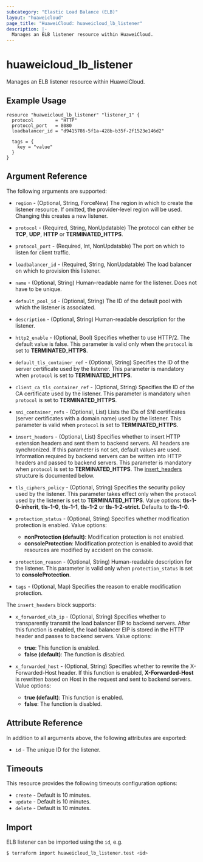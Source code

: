 ```yaml
---
subcategory: "Elastic Load Balance (ELB)"
layout: "huaweicloud"
page_title: "HuaweiCloud: huaweicloud_lb_listener"
description: |-
  Manages an ELB listener resource within HuaweiCloud.
---
```


# huaweicloud_lb_listener

Manages an ELB listener resource within HuaweiCloud.

## Example Usage

```hcl
resource "huaweicloud_lb_listener" "listener_1" {
  protocol        = "HTTP"
  protocol_port   = 8080
  loadbalancer_id = "d9415786-5f1a-428b-b35f-2f1523e146d2"

  tags = {
    key = "value"
  }
}
```

## Argument Reference

The following arguments are supported:

* `region` - (Optional, String, ForceNew) The region in which to create the listener resource. If omitted, the
  provider-level region will be used. Changing this creates a new listener.

* `protocol` - (Required, String, NonUpdatable) The protocol can either be **TCP**, **UDP**, **HTTP** or **TERMINATED_HTTPS**.

* `protocol_port` - (Required, Int, NonUpdatable) The port on which to listen for client traffic.

* `loadbalancer_id` - (Required, String, NonUpdatable) The load balancer on which to provision this listener.

* `name` - (Optional, String) Human-readable name for the listener. Does not have to be unique.

* `default_pool_id` - (Optional, String) The ID of the default pool with which the listener is associated.

* `description` - (Optional, String) Human-readable description for the listener.

* `http2_enable` - (Optional, Bool) Specifies whether to use HTTP/2. The default value is false. This parameter is valid
  only when the `protocol` is set to **TERMINATED_HTTPS**.

* `default_tls_container_ref` - (Optional, String) Specifies the ID of the server certificate used by the listener. This
  parameter is mandatory when `protocol` is set to **TERMINATED_HTTPS**.

* `client_ca_tls_container_ref` - (Optional, String) Specifies the ID of the CA certificate used by the listener. This
  parameter is mandatory when `protocol` is set to **TERMINATED_HTTPS**.

* `sni_container_refs` - (Optional, List) Lists the IDs of SNI certificates (server certificates with a domain name)
  used by the listener. This parameter is valid when `protocol` is set to **TERMINATED_HTTPS**.

* `insert_headers` - (Optional, List) Specifies whether to insert HTTP extension headers and sent them to backend servers.
  All headers are synchronized. If this parameter is not set, default values are used. Information required by backend
  servers can be written into HTTP headers and passed to backend servers. This parameter is mandatory when `protocol` is
  set to **TERMINATED_HTTPS**.
  The [insert_headers](#insert_headers_struct) structure is documented below.

* `tls_ciphers_policy` - (Optional, String) Specifies the security policy used by the listener. This parameter takes effect
  only when the `protocol` used by the listener is set to **TERMINATED_HTTPS**. Value options: **tls-1-0-inherit**,
  **tls-1-0**, **tls-1-1**, **tls-1-2** or **tls-1-2-strict**. Defaults to **tls-1-0**.

* `protection_status` - (Optional, String) Specifies whether modification protection is enabled. Value options:
  + **nonProtection (default)**: Modification protection is not enabled.
  + **consoleProtection**: Modification protection is enabled to avoid that resources are modified by accident on the console.

* `protection_reason` - (Optional, String) Human-readable description for the listener. This parameter is valid only when
  `protection_status` is set to **consoleProtection**.

* `tags` - (Optional, Map) Specifies the reason to enable modification protection.

<a name="insert_headers_struct"></a>
The `insert_headers` block supports:

* `x_forwarded_elb_ip` - (Optional, String) Specifies whether to transparently transmit the load balancer EIP to backend
  servers. After this function is enabled, the load balancer EIP is stored in the HTTP header and passes to backend servers.
  Value options:
  + **true**: This function is enabled.
  + **false (default)**: The function is disabled.

* `x_forwarded_host` - (Optional, String) Specifies whether to rewrite the X-Forwarded-Host header. If this function is
  enabled, **X-Forwarded-Host** is rewritten based on Host in the request and sent to backend servers. Value options:
  + **true (default)**: This function is enabled.
  + **false**: The function is disabled.

## Attribute Reference

In addition to all arguments above, the following attributes are exported:

* `id` - The unique ID for the listener.

## Timeouts

This resource provides the following timeouts configuration options:

* `create` - Default is 10 minutes.
* `update` - Default is 10 minutes.
* `delete` - Default is 10 minutes.

## Import

ELB listener can be imported using the `id`, e.g.

```bash
$ terraform import huaweicloud_lb_listener.test <id>
```
